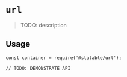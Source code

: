 # `url`

  > TODO: description
  
  ## Usage
  
  ```
  const container = require('@slatable/url');
  
  // TODO: DEMONSTRATE API
  ```